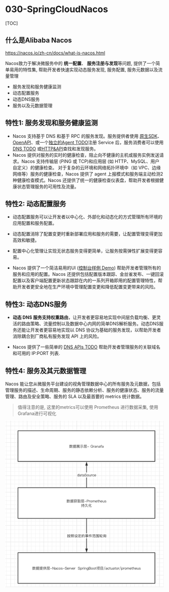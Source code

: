 # 030-SpringCloudNacos

[TOC]

## 什么是Alibaba Nacos

https://nacos.io/zh-cn/docs/what-is-nacos.html

Nacos致力于解决微服务中的 **统一配置**、 **服务注册与发现**等问题, 提供了一个简单易用的特性集, 帮助开发者快速实现动态服务发现, 服务配置, 服务元数据以及流量管理

- 服务发现和服务健康监测
- 动态配置服务
- 动态DNS服务
- 服务以及元数据管理

## 特性1: 服务发现和服务健康监测

- Nacos 支持基于 DNS 和基于 RPC 的服务发现。服务提供者使用 [原生SDK](https://nacos.io/zh-cn/docs/sdk.html)、[OpenAPI](https://nacos.io/zh-cn/docs/open-api.html)、或一个[独立的Agent TODO](https://nacos.io/zh-cn/docs/other-language.html)注册 Service 后，服务消费者可以使用[DNS TODO](https://nacos.io/zh-cn/docs/xx) 或[HTTP&API](https://nacos.io/zh-cn/docs/open-api.html)查找和发现服务。
- Nacos 提供对服务的实时的健康检查，阻止向不健康的主机或服务实例发送请求。Nacos 支持传输层 (PING 或 TCP)和应用层 (如 HTTP、MySQL、用户自定义）的健康检查。 对于复杂的云环境和网络拓扑环境中（如 VPC、边缘网络等）服务的健康检查，Nacos 提供了 agent 上报模式和服务端主动检测2种健康检查模式。Nacos 还提供了统一的健康检查仪表盘，帮助开发者根据健康状态管理服务的可用性及流量。

## 特性2: 动态配置服务

- 动态配置服务可以让开发者以中心化、外部化和动态化的方式管理所有环境的应用配置和服务配置。

- 动态配置消除了配置变更时重新部署应用和服务的需要，让配置管理变得更加高效和敏捷。

- 配置中心化管理让实现无状态服务变得更简单，让服务按需弹性扩展变得更容易。

- Nacos 提供了一个简洁易用的UI ([控制台样例 Demo](http://console.nacos.io/nacos/index.html)) 帮助开发者管理所有的服务和应用的配置。Nacos 还提供包括配置版本跟踪、金丝雀发布、一键回滚配置以及客户端配置更新状态跟踪在内的一系列开箱即用的配置管理特性，帮助开发者更安全地在生产环境中管理配置变更和降低配置变更带来的风险。

## 特性3: 动态DNS服务

- **动态 DNS 服务支持权重路由**，让开发者更容易地实现中间层负载均衡、更灵活的路由策略、流量控制以及数据中心内网的简单DNS解析服务。动态DNS服务还能让开发者更容易地实现以 DNS 协议为基础的服务发现，以帮助开发者消除耦合到厂商私有服务发现 API 上的风险。

- Nacos 提供了一些简单的 [DNS APIs TODO](https://nacos.io/zh-cn/docs/xx) 帮助开发者管理服务的关联域名和可用的 IP:PORT 列表.

## 特性4: 服务及其元数据管理

Nacos 能让您从微服务平台建设的视角管理数据中心的所有服务及元数据，包括管理服务的描述、生命周期、服务的静态依赖分析、服务的健康状态、服务的流量管理、路由及安全策略、服务的 SLA 以及最首要的 metrics 统计数据。

> 值得注意的是, 这里的metrics可以使用 Prometheus 进行数据采集, 使用Grafana进行可视化  

![image-20210724145320164](../../../assets/image-20210724145320164.png)